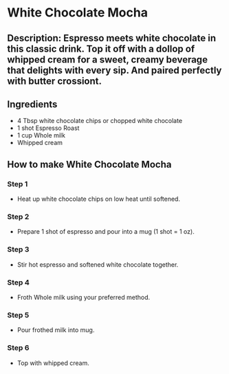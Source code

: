 # White Chocolate Mocha​

## Description: Espresso meets white chocolate in this classic drink. Top it off with a dollop of whipped cream for a sweet, creamy beverage that delights with every sip. And paired perfectly with butter crossiont.

## Ingredients

- 4 Tbsp white chocolate chips or chopped white chocolate
- 1 shot Espresso Roast
- 1 cup Whole milk
- Whipped cream

## How to make White Chocolate Mocha​

### Step 1

- Heat up white chocolate chips on low heat until softened.

### Step 2

- Prepare 1 shot of espresso and pour into a mug (1 shot = 1 oz).

### Step 3

- Stir hot espresso and softened white chocolate together.

### Step 4

- Froth Whole milk using your preferred method.

### Step 5

- Pour frothed milk into mug.

### Step 6

- Top with whipped cream.
